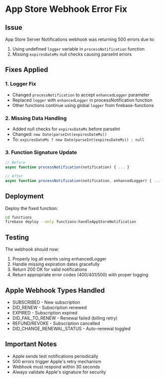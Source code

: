# App Store Webhook Error Fix

## Issue
App Store Server Notifications webhook was returning 500 errors due to:
1. Using undefined `logger` variable in `processNotification` function
2. Missing `expiresDateMs` null checks causing parseInt errors

## Fixes Applied

### 1. Logger Fix
- Changed `processNotification` to accept `enhancedLogger` parameter
- Replaced `logger` with `enhancedLogger` in processNotification function
- Other functions continue using global `logger` from firebase-functions

### 2. Missing Data Handling
- Added null checks for `expiresDateMs` before parseInt
- Changed: `new Date(parseInt(expiresDateMs))` 
- To: `expiresDateMs ? new Date(parseInt(expiresDateMs)) : null`

### 3. Function Signature Update
```javascript
// Before
async function processNotification(notification) { ... }

// After  
async function processNotification(notification, enhancedLogger) { ... }
```

## Deployment

Deploy the fixed function:
```bash
cd functions
firebase deploy --only functions:handleAppStoreNotification
```

## Testing

The webhook should now:
1. Properly log all events using enhancedLogger
2. Handle missing expiration dates gracefully
3. Return 200 OK for valid notifications
4. Return appropriate error codes (400/401/500) with proper logging

## Apple Webhook Types Handled
- SUBSCRIBED - New subscription
- DID_RENEW - Subscription renewed
- EXPIRED - Subscription expired
- DID_FAIL_TO_RENEW - Renewal failed (billing retry)
- REFUND/REVOKE - Subscription cancelled
- DID_CHANGE_RENEWAL_STATUS - Auto-renewal toggled

## Important Notes
- Apple sends test notifications periodically
- 500 errors trigger Apple's retry mechanism
- Webhook must respond within 30 seconds
- Always validate Apple's signature for security